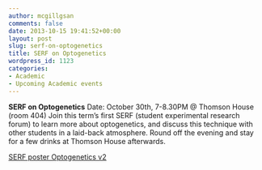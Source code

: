 ```yaml
---
author: mcgillgsan
comments: false
date: 2013-10-15 19:41:52+00:00
layout: post
slug: serf-on-optogenetics
title: SERF on Optogenetics
wordpress_id: 1123
categories:
- Academic
- Upcoming Academic events
---
```


**SERF on Optogenetics**
Date: October 30th, 7-8.30PM @ Thomson House (room 404)
Join this term’s first SERF (student experimental research forum) to learn more about optogenetics, and discuss this technique with other students in a laid-back atmosphere. Round off the evening and stay for a few drinks at Thomson House afterwards.

[SERF poster Optogenetics v2](http://gsaneuro.files.wordpress.com/2012/11/serf-poster-optogenetics-v2.pdf)


